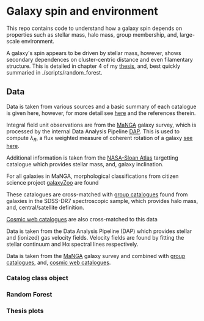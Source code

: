 # Galaxy spin and environment
This repo contains code to understand how a galaxy spin depends on properties such as stellar mass, halo mass, group membership, and, large-scale environment. 

A galaxy's spin appears to be driven by stellar mass, however, shows secondary dependences on cluster-centric distance and even filamentary structure. This is detailed in chapter 4 of my [thesis](https://github.com/Chris-Duckworth/Thesis), and, best quickly summaried in ./scripts/random_forest. 

## Data 
Data is taken from various sources and a basic summary of each catalogue is given here, however, for more detail see [here](https://github.com/Chris-Duckworth/Thesis) and the references therein.

Integral field unit observations are from the [MaNGA](https://www.sdss.org/surveys/manga/) galaxy survey, which is processed by the internal Data Analysis Pipeline [DAP](https://www.sdss.org/dr15/manga/manga-analysis-pipeline/). This is used to compute $\lambda_R$, a flux weighted measure of coherent rotation of a galaxy [see here](https://ui.adsabs.harvard.edu/abs/2007MNRAS.379..401E/abstract). 

Additional information is taken from the [NASA-Sloan Atlas](https://www.sdss.org/dr13/manga/manga-target-selection/nsa/) targetting catalogue which provides stellar mass, and, galaxy inclination.

For all galaxies in MaNGA, morphological classifications from citizen science project [galaxyZoo](https://www.sdss.org/dr15/data_access/value-added-catalogs/?vac_id=manga-morphologies-from-galaxy-zoo) are found 


These catalogues are cross-matched with [group catalogues](https://gax.sjtu.edu.cn/data/Group.html) found from galaxies in the SDSS-DR7 spectroscopic sample, which provides halo mass, and, central/satellite definition.

[Cosmic web catalogues](https://arxiv.org/abs/1710.02676) are also cross-matched to this data 



Data is taken from the Data Analysis Pipeline (DAP) which provides stellar and (ionized) gas velocity fields. Velocity fields are found by fitting the stellar continuum and Hα spectral lines respectively.


Data is taken from the [MaNGA](https://www.sdss.org/surveys/manga/) galaxy survey and combined with [group catalogues](https://gax.sjtu.edu.cn/data/Group.html), and, [cosmic web catalogues](https://arxiv.org/abs/1710.02676).

### Catalog class object

### Random Forest

### Thesis plots
